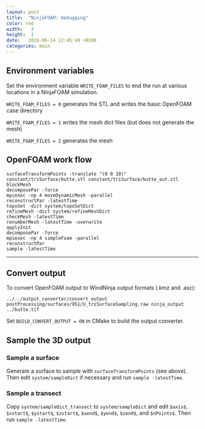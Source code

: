 ```yaml
---
layout: post
title:  "NinjaFOAM: Debugging"
color: red
width:   3 
height:  1
date:   2016-06-14 12:45:49 +0200
categories: main
---
```


## Environment variables

Set the environment variable `WRITE_FOAM_FILES` to end the run at various locations in a NinjaFOAM simulation.

`WRITE_FOAM_FILES = 0` generates the STL and writes the basic OpenFOAM case directory

`WRITE_FOAM_FILES = 1` writes the mesh dict files (but does not generate the mesh)

`WRITE_FOAM_FILES = 2` generates the mesh

## OpenFOAM work flow
    surfaceTransformPoints -translate "(0 0 10)" constant/triSurface/butte.stl constant/triSurface/butte_out.stl
    blockMesh
    decomposePar -force
    mpiexec -np 4 moveDynamicMesh -parallel
    reconstructPar -latestTime
    topoSet -dict system/topoSetDict 
    refineMesh -dict system/refineMeshDict
    checkMesh -latestTime
    renumberMesh -latestTime -overwrite
    applyInit
    decomposePar -force
    mpiexec -np 4 simpleFoam -parallel
    reconstructPar
    sample -latestTime
***

## Convert output
To convert OpenFOAM output to WindNinja output formats (.kmz and .asc):

    ../../output_converter/convert_output postProcessing/surfaces/951/U_triSurfaceSampling.raw ninja_output ../butte.tif

Set `BUILD_CONVERT_OUTPUT = ON` in CMake to build the output converter.

## Sample the 3D output

### Sample a surface
Generate a surface to sample with `surfaceTransformPoints` (see above). Then edit `system/sampleDict` if necessary and run `sample -latestTime`.

### Sample a transect
Copy `system/sampleDict_transect` to `system/sampleDict` and edit `$axis$`, `$xstart$`, `$ystart$`, `$zstart$`, `$xend$`, `$yend$`, `$zend$`, and `$nPoints$`. Then run `sample -latestTime`.



    